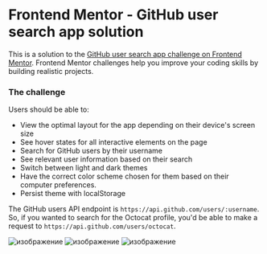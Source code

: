 # Frontend Mentor - GitHub user search app solution

This is a solution to the [GitHub user search app challenge on Frontend Mentor](https://www.frontendmentor.io/challenges/github-user-search-app-Q09YOgaH6). Frontend Mentor challenges help you improve your coding skills by building realistic projects.

### The challenge

Users should be able to:

- View the optimal layout for the app depending on their device's screen size
- See hover states for all interactive elements on the page
- Search for GitHub users by their username
- See relevant user information based on their search
- Switch between light and dark themes
- Have the correct color scheme chosen for them based on their computer preferences.
- Persist theme with localStorage

The GitHub users API endpoint is `https://api.github.com/users/:username`. So, if you wanted to search for the Octocat profile, you'd be able to make a request to `https://api.github.com/users/octocat`.

![изображение](https://github.com/Lemondemones/github-search-app/assets/88857085/045f7d6f-bc9b-46b9-a058-35c0276fcaf3)
![изображение](https://github.com/Lemondemones/github-search-app/assets/88857085/22a57f0d-50a1-4190-8a17-4a060f32e348)
![изображение](https://github.com/Lemondemones/github-search-app/assets/88857085/0a2b5e56-f454-446d-89c6-9e4a4203d38b)





